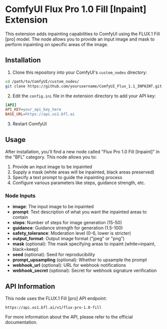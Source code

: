 # ComfyUI Flux Pro 1.0 Fill [Inpaint] Extension

This extension adds inpainting capabilities to ComfyUI using the FLUX.1 Fill [pro] model. The node allows you to provide an input image and mask to perform inpainting on specific areas of the image.

## Installation

1. Clone this repository into your ComfyUI's `custom_nodes` directory:
```bash
cd /path/to/ComfyUI/custom_nodes/
git clone https://github.com/yourusername/ComfyUI_Flux_1.1_INPAINT.git
```

2. Edit the `config.ini` file in the extension directory to add your API key:
```ini
[API]
API_KEY=your_api_key_here
BASE_URL=https://api.us1.bfl.ai
```

3. Restart ComfyUI

## Usage

After installation, you'll find a new node called "Flux Pro 1.0 Fill [Inpaint]" in the "BFL" category. This node allows you to:

1. Provide an input image to be inpainted
2. Supply a mask (white areas will be inpainted, black areas preserved)
3. Specify a text prompt to guide the inpainting process
4. Configure various parameters like steps, guidance strength, etc.

### Node Inputs

- **image**: The input image to be inpainted
- **prompt**: Text description of what you want the inpainted areas to contain
- **steps**: Number of steps for image generation (15-50)
- **guidance**: Guidance strength for generation (1.5-100)
- **safety_tolerance**: Moderation level (0-6, lower is stricter)
- **output_format**: Output image format ("jpeg" or "png")
- **mask** (optional): The mask specifying areas to inpaint (white=inpaint, black=keep)
- **seed** (optional): Seed for reproducibility
- **prompt_upsampling** (optional): Whether to upsample the prompt
- **webhook_url** (optional): URL for webhook notifications
- **webhook_secret** (optional): Secret for webhook signature verification

## API Information

This node uses the FLUX.1 Fill [pro] API endpoint:
```
https://api.us1.bfl.ai/v1/flux-pro-1.0-fill
```

For more information about the API, please refer to the official documentation.
